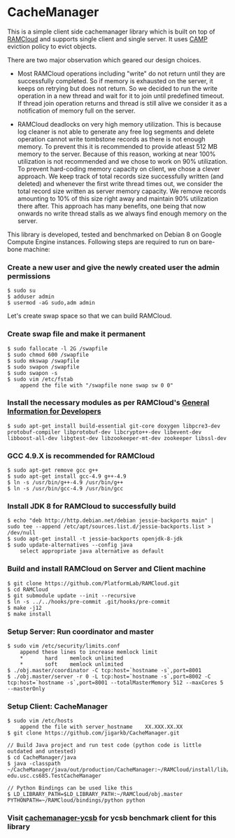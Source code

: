 # CacheManager
This is a simple client side cachemanager library which is built on top of [RAMCloud](https://ramcloud.stanford.edu) and supports single client and single server. It uses [CAMP](https://dl.acm.org/citation.cfm?id=2663317) eviction policy to evict objects. 

There are two major observation which geared our design choices. 
* Most RAMCloud operations including "write" do not return until they are successfully completed. So if memory is exhausted on the server, it keeps on retrying but does not return. So we decided to run the write operation in a new thread and wait for it to join until predefined timeout. If thread join operation returns and thread is still alive we consider it as a notification of memory full on the server.

* RAMCloud deadlocks on very high memory utilization. This is because log cleaner is not able to generate any free log segments and delete operation cannot write tombstone records as there is not enough memory. To prevent this it is recommended to provide atleast 512 MB memory to the server. Because of this reason, working at near 100% utilization is not recommended and we chose to work on 90% utilization. To prevent hard-coding memory capacity on client, we chose a clever approach. We keep track of total records size successfully written (and deleted) and whenever the first write thread times out, we consider the total record size written as server memory capacity. We remove records amounting to 10% of this size right away and maintain 90% utilization there after. This approach has many benefits, one being that now onwards no write thread stalls as we always find enough memory on the server. 

This library is developed, tested and benchmarked on Debian 8 on Google Compute Engine instances. Following steps are required to run on bare-bone machine:

### Create a new user and give the newly created user the admin  permissions
    $ sudo su
    $ adduser admin
    $ usermod -aG sudo,adm admin

Let's create swap space so that we can build RAMCloud. 
### Create swap file and make it permanent
    $ sudo fallocate -l 2G /swapfile
    $ sudo chmod 600 /swapfile
    $ sudo mkswap /swapfile
    $ sudo swapon /swapfile
    $ sudo swapon -s
    $ sudo vim /etc/fstab
        append the file with "/swapfile none swap sw 0 0"
        
### Install the necessary modules as per RAMCloud's [General Information for Developers](https://ramcloud.atlassian.net/wiki/spaces/RAM/pages/6848614/General+Information+for+Developers)
    $ sudo apt-get install build-essential git-core doxygen libpcre3-dev protobuf-compiler libprotobuf-dev libcrypto++-dev libevent-dev libboost-all-dev libgtest-dev libzookeeper-mt-dev zookeeper libssl-dev

### GCC 4.9.X is recommended for RAMCloud
    $ sudo apt-get remove gcc g++
    $ sudo apt-get install gcc-4.9 g++-4.9
    $ ln -s /usr/bin/g++-4.9 /usr/bin/g++
    $ ln -s /usr/bin/gcc-4.9 /usr/bin/gcc

### Install JDK 8 for RAMCloud to successfully build
    $ echo "deb http://http.debian.net/debian jessie-backports main" |  sudo tee --append /etc/apt/sources.list.d/jessie-backports.list > /dev/null
    $ sudo apt-get install -t jessie-backports openjdk-8-jdk
    $ sudo update-alternatives --config java
        select appropriate java alternative as default
        
### Build and install RAMCloud on Server and Client machine
    $ git clone https://github.com/PlatformLab/RAMCloud.git  
    $ cd RAMCloud
    $ git submodule update --init --recursive
    $ ln -s ../../hooks/pre-commit .git/hooks/pre-commit
    $ make -j12
    $ make install

### Setup Server: Run coordinator and master
    $ sudo vim /etc/security/limits.conf
        append these lines to increase memlock limit
        *       hard    memlock unlimited
        *       soft    memlock unlimited
    $ ./obj.master/coordinator -C tcp:host=`hostname -s`,port=8001 
    $ ./obj.master/server -r 0 -L tcp:host=`hostname -s`,port=8002 -C tcp:host=`hostname -s`,port=8001 --totalMasterMemory 512 --maxCores 5 --masterOnly 
    
### Setup Client: CacheManager
    $ sudo vim /etc/hosts 
        append the file with server_hostname	XX.XXX.XX.XX
    $ git clone https://github.com/jigarkb/CacheManager.git
    
    // Build Java project and run test code (python code is little outdated and untested)
    $ cd CacheManager/java
    $ java -classpath ~/CacheManager/java/out/production/CacheManager:~/RAMCloud/install/lib/ramcloud/ramcloud.jar edu.usc.cs685.TestCacheManager
    
    // Python Bindings can be used like this 
    $ LD_LIBRARY_PATH=$LD_LIBRARY_PATH:~/RAMCloud/obj.master PYTHONPATH=~/RAMCloud/bindings/python python
    
### Visit [cachemanager-ycsb](https://github.com/jigarkb/cachemanager-ycsb) for ycsb benchmark client for this library
